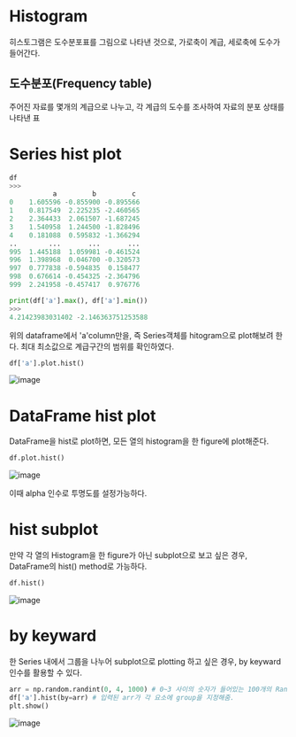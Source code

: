 # Histogram
히스토그램은 도수분포표를 그림으로 나타낸 것으로, 가로축이 계급, 세로축에 도수가 들어간다. 

## 도수분포(Frequency table)
주어진 자료를 몇개의 계급으로 나누고, 각 계급의 도수를 조사하여 자료의 분포 상태를 나타낸 표

# Series hist plot
```python
df
>>>
           a         b         c
0    1.605596 -0.855900 -0.895566
1    0.817549  2.225235 -2.460565
2    2.364433  2.061507 -1.687245
3    1.540958  1.244500 -1.828496
4    0.181088  0.595832 -1.366294
..        ...       ...       ...
995  1.445188  1.059981 -0.461524
996  1.398968  0.046700 -0.320573
997  0.777838 -0.594835  0.158477
998  0.676614 -0.454325 -2.364796
999  2.241958 -0.457417  0.976776

print(df['a'].max(), df['a'].min())
>>>
4.21423983031402 -2.146363751253588
```
위의 dataframe에서 'a'column만을, 즉 Series객체를 hitogram으로 plot해보려 한다. 최대 최소값으로 계급구간의 범위를 확인하였다.
```python
df['a'].plot.hist()
```
![image](https://user-images.githubusercontent.com/73323188/121534421-2c005580-ca3c-11eb-92fb-dca71c8ced9f.png)


# DataFrame hist plot
DataFrame을 hist로 plot하면, 모든 열의 histogram을 한 figure에 plot해준다.

```python
df.plot.hist()
```
![image](https://user-images.githubusercontent.com/73323188/121534631-5ce08a80-ca3c-11eb-8d7a-30a4a5359dad.png)

이때 alpha 인수로 투명도를 설정가능하다.

# hist subplot 

만약 각 열의 Histogram을 한 figure가 아닌 subplot으로 보고 싶은 경우, DataFrame의 hist() method로 가능하다.
```python
df.hist()
```
![image](https://user-images.githubusercontent.com/73323188/121535670-53a3ed80-ca3d-11eb-8ac0-cb77eacd002f.png)

# by keyward

한 Series 내에서 그룹을 나누어 subplot으로 plotting 하고 싶은 경우, by keyward 인수를 활용할 수 있다.

```python
arr = np.random.randint(0, 4, 1000) # 0~3 사이의 숫자가 들어있는 100개의 Random 배열 생성
df['a'].hist(by=arr) # 입력된 arr가 각 요소에 group을 지정해줌.
plt.show()
```
![image](https://user-images.githubusercontent.com/73323188/121537870-47209480-ca3f-11eb-867d-1aa6261baca7.png)

